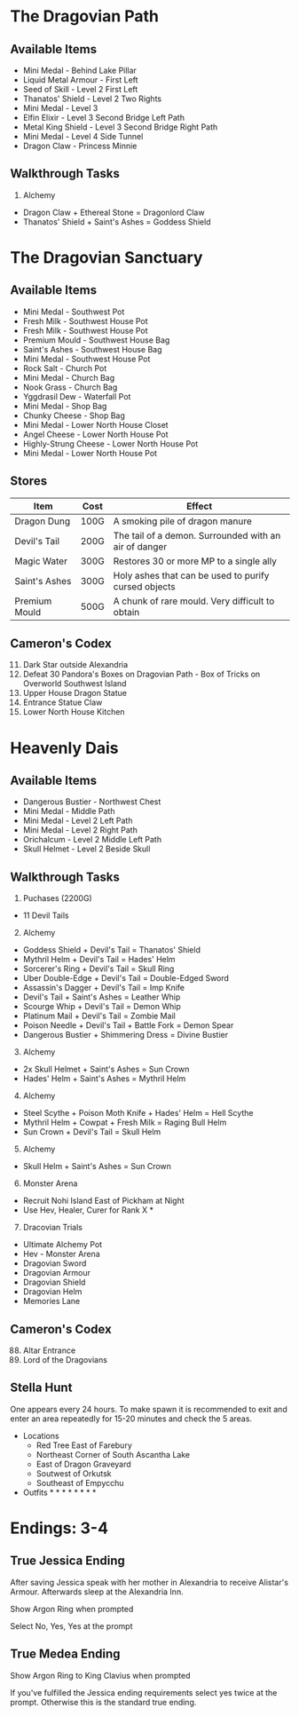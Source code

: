 # The Dragovian Path

## Available Items

* Mini Medal - Behind Lake Pillar
* Liquid Metal Armour - First Left
* Seed of Skill - Level 2 First Left
* Thanatos' Shield - Level 2 Two Rights
* Mini Medal - Level 3
* Elfin Elixir - Level 3 Second Bridge Left Path
* Metal King Shield - Level 3 Second Bridge Right Path
* Mini Medal - Level 4 Side Tunnel
* Dragon Claw - Princess Minnie

## Walkthrough Tasks

1. Alchemy
  * Dragon Claw + Ethereal Stone = Dragonlord Claw
  * Thanatos' Shield + Saint's Ashes = Goddess Shield

# The Dragovian Sanctuary

## Available Items

* Mini Medal - Southwest Pot
* Fresh Milk - Southwest House Pot
* Fresh Milk - Southwest House Pot
* Premium Mould - Southwest House Bag
* Saint's Ashes - Southwest House Bag
* Mini Medal - Southwest House Pot
* Rock Salt - Church Pot
* Mini Medal - Church Bag
* Nook Grass - Church Bag
* Yggdrasil Dew - Waterfall Pot
* Mini Medal - Shop Bag
* Chunky Cheese - Shop Bag
* Mini Medal - Lower North House Closet
* Angel Cheese - Lower North House Pot
* Highly-Strung Cheese - Lower North House Pot
* Mini Medal - Lower North House Pot

## Stores

| Item          | Cost | Effect |
| ------------- | ---- | ------ |
| Dragon Dung   | 100G | A smoking pile of dragon manure |
| Devil's Tail  | 200G | The tail of a demon. Surrounded with an air of danger |
| Magic Water   | 300G | Restores 30 or more MP to a single ally |
| Saint's Ashes | 300G | Holy ashes that can be used to purify cursed objects |
| Premium Mould | 500G | A chunk of rare mould. Very difficult to obtain |

## Cameron's Codex

11. Dark Star outside Alexandria
26. Defeat 30 Pandora's Boxes on Dragovian Path - Box of Tricks on Overworld Southwest Island
87. Upper House Dragon Statue
116. Entrance Statue Claw
117. Lower North House Kitchen

# Heavenly Dais

## Available Items

* Dangerous Bustier - Northwest Chest
* Mini Medal - Middle Path
* Mini Medal - Level 2 Left Path
* Mini Medal - Level 2 Right Path
* Orichalcum - Level 2 Middle Left Path
* Skull Helmet - Level 2 Beside Skull

## Walkthrough Tasks

1. Puchases (2200G)
  * 11 Devil Tails
2. Alchemy
  * Goddess Shield + Devil's Tail = Thanatos' Shield
  * Mythril Helm + Devil's Tail = Hades' Helm
  * Sorcerer's Ring + Devil's Tail = Skull Ring
  * Uber Double-Edge + Devil's Tail = Double-Edged Sword
  * Assassin's Dagger + Devil's Tail = Imp Knife
  * Devil's Tail + Saint's Ashes = Leather Whip
  * Scourge Whip + Devil's Tail = Demon Whip
  * Platinum Mail + Devil's Tail = Zombie Mail
  * Poison Needle + Devil's Tail + Battle Fork = Demon Spear
  * Dangerous Bustier + Shimmering Dress = Divine Bustier
3. Alchemy
  * 2x Skull Helmet + Saint's Ashes = Sun Crown
  * Hades' Helm + Saint's Ashes = Mythril  Helm
4. Alchemy
  * Steel Scythe + Poison Moth Knife + Hades' Helm = Hell Scythe
  * Mythril Helm + Cowpat + Fresh Milk = Raging Bull Helm
  * Sun Crown + Devil's Tail = Skull Helm
5. Alchemy
  * Skull Helm + Saint's Ashes = Sun Crown
6. Monster Arena
  * Recruit Nohi Island East of Pickham at Night
  * Use Hev, Healer, Curer for Rank X
    *
7. Dracovian Trials
  * Ultimate Alchemy Pot
  * Hev - Monster Arena
  * Dragovian Sword
  * Dragovian Armour
  * Dragovian Shield
  * Dragovian Helm
  * Memories Lane

## Cameron's Codex

88. Altar Entrance
137. Lord of the Dragovians

## Stella Hunt

One appears every 24 hours. To make spawn it is recommended to exit and enter an area repeatedly for 15-20 minutes and check the 5 areas.

* Locations
  * Red Tree East of Farebury
  * Northeast Corner of South Ascantha Lake
  * East of Dragon Graveyard
  * Soutwest of Orkutsk
  * Southeast of Empycchu
* Outfits
  *
  *
  *
  *
  *
  *
  *
  *

# Endings: 3-4

## True Jessica Ending

After saving Jessica speak with her mother in Alexandria to receive Alistar's Armour. Afterwards sleep at the Alexandria Inn.

Show Argon Ring when prompted

Select No, Yes, Yes at the prompt

## True Medea Ending

Show Argon Ring to King Clavius when prompted

If you've fulfilled the Jessica ending requirements select yes twice at the prompt. Otherwise this is the standard true ending.
